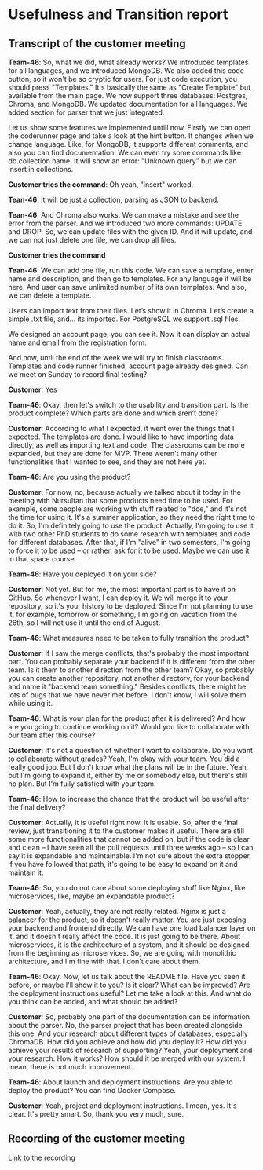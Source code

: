 # Usefulness and Transition report

## Transcript of the customer meeting

**Team-46**: So, what we did, what already works? We introduced templates for all languages, and we introduced MongoDB. We also added this code button, so it won't be so cryptic for users. 
For just code execution, you should press "Templates." It's basically the same as "Create Template" but available from the main page. We now support three databases: Postgres, Chroma, and MongoDB.
We updated documentation for all languages. We added section for parser that we just integrated. 

Let us show some features we implemented untill now. Firstly we can open the coderunner page and take a look at the hint button. It changes when we change language. 
Like, for MongoDB, it supports different comments, and also you can find documentation. We can even try some commands like db.collection.name. It will show an error: "Unknown query” but we can insert in collections.

**Customer tries the command**:  Oh yeah, "insert" worked.

**Tean-46**: It will be just a collection, parsing as JSON to backend.

**Tean-46**: And Chroma also works. We can make a mistake and see the error from the parser. And we introduced two more commands: UPDATE and DROP. So, we can update files with the given ID. 
And it will update, and we can not just delete one file, we can drop all files.

**Customer tries the command**

**Tean-46**: We can add one file, run this code. We can save a template, enter name and description, and then go to templates. For any language it will be here. 
And user can save unlimited number of its own templates. And also, we can delete a template.

Users can import text from their files. Let’s show it in Chroma. Let’s create a simple .txt file, and… its imported. For PostgreSQL we support .sql files.

We designed an account page, you can see it. Now it can display an actual name and email from the registration form.

And now, until the end of the week we will try to finish classrooms. Templates and code runner finished, account page already designed. Can we meet on Sunday to record final testing? 

**Customer**: Yes

**Team-46**: Okay, then let's switch to the usability and transition part. Is the product complete? Which parts are done and which aren’t done?

**Customer**: According to what I expected, it went over the things that I expected. The templates are done. I would like to have importing data directly, as well as importing text and code. 
The classrooms can be more expanded, but they are done for MVP. There weren't many other functionalities that I wanted to see, and they are not here yet.

**Team-46**: Are you using the product?

**Customer**: For now, no, because actually we talked about it today in the meeting with Nursultan that some products need time to be used. For example, some people are working with stuff related to "doe," and it's not the time for using it.
It's a summer application, so they need the right time to do it. So, I'm definitely going to use the product. Actually, I'm going to use it with two other PhD students to do some research with templates and code for different databases. 
After that, if I'm "alive" in two semesters, I'm going to force it to be used – or rather, ask for it to be used. Maybe we can use it in that space course.

**Team-46**: Have you deployed it on your side?

**Customer**: Not yet. But for me, the most important part is to have it on GitHub. So whenever I want, I can deploy it. We will merge it to your repository, so it's your history to be deployed. 
Since I'm not planning to use it, for example, tomorrow or something, I'm going on vacation from the 26th, so I will not use it until the end of August. 

**Team-46**: What measures need to be taken to fully transition the product?

**Customer**: If I saw the merge conflicts, that's probably the most important part. You can probably separate your backend if it is different from the other team. Is it them to another direction from the other team? 
Okay, so probably you can create another repository, not another directory, for your backend and name it "backend team something." Besides conflicts, there might be lots of bugs that we have never met before. 
I don't know, I will solve them while using it.

**Team-46**: What is your plan for the product after it is delivered? And how are you going to continue working on it? Would you like to collaborate with our team after this course?

**Customer**: It's not a question of whether I want to collaborate. Do you want to collaborate without grades? Yeah, I'm okay with your team. You did a really good job. But I don't know what the plans will be in the future. 
Yeah, but I'm going to expand it, either by me or somebody else, but there's still no plan. But I'm fully satisfied with your team. 

**Team-46**: How to increase the chance that the product will be useful after the final delivery?

**Customer**: Actually, it is useful right now. It is usable. So, after the final review, just transitioning it to the customer makes it useful. There are still some more functionalities that cannot be added on, but if the code is clear and clean – I have seen all the pull requests until three weeks ago – so I can say it is expandable and maintainable. 
I'm not sure about the extra stopper, if you have followed that path, it's going to be easy to expand on it and maintain it.

**Team-46**: So, you do not care about some deploying stuff like Nginx, like microservices, like, maybe an expandable product?

**Customer**: Yeah, actually, they are not really related. Nginx is just a balancer for the product, so it doesn't really matter. You are just exposing your backend and frontend directly. 
We can have one load balancer layer on it, and it doesn't really affect the code. It is just going to be there. About microservices, it is the architecture of a system, and it should be designed from the beginning as microservices.
So, we are going with monolithic architecture, and I'm fine with that. I don't care about them.

**Team-46**: Okay. Now, let us talk about the README file. Have you seen it before, or maybe I'll show it to you? Is it clear? What can be improved? Are the deployment instructions useful? 
Let me take a look at this. And what do you think can be added, and what should be added?

**Customer**:  So, probably one part of the documentation can be information about the parser. No, the parser project that has been created alongside this one. And your research about different types of databases, especially ChromaDB. 
How did you achieve and how did you deploy it? How did you achieve your results of research of supporting? Yeah, your deployment and your research. How it works? How should it be merged with our system. 
I mean, there is not much improvement.

**Team-46**: About launch and deployment instructions. Are you able to deploy the product? You can find Docker Compose. 

**Customer**: Yeah, project and deployment instructions. I mean, yes. It's clear. It's pretty smart. So, thank you very much, sure.

## Recording of the customer meeting

[Link to the recording](https://disk.yandex.ru/d/Nn_-Eg6y6QkmCw)

